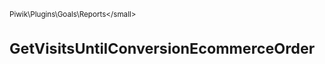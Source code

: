 <small>Piwik\Plugins\Goals\Reports\</small>

GetVisitsUntilConversionEcommerceOrder
======================================
